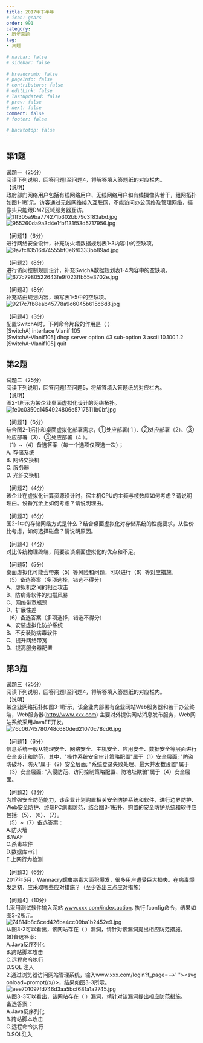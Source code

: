 ```yaml
---  
title: 2017年下半年  
# icon: gears  
order: 991  
category:  
- 历年真题  
tag:  
- 真题  
  
# navbar: false  
# sidebar: false  
  
# breadcrumb: false  
# pageInfo: false  
# contributors: false  
# editLink: false  
# lastUpdated: false  
# prev: false  
# next: false  
comment: false  
# footer: false  
  
# backtotop: false  
---  
```

## 第1题 ##

试题一（25分）  
阅读下列说明，回答问题1至问题4，将解答填入答题纸的对应栏内。  
【说明】  
政府部门网络用户包括有线网络用户、无线网络用户和有线摄像头若干，组网拓扑如图1-1所示。访客通过无线网络接入互联网，不能访问办公网络及管理网络，摄像头只能跟DMZ区域服务器互访。  
![1ff305a9ba774271b302bb79c3f83abd.jpg][]  
![955260da9a3d4e1fbf131f53d5717956.jpg][]  
  
【问题1】（6分）  
进行网络安全设计，补充防火墙数据规划表1-3内容中的空缺项。  
![9a7fc83516d74555bf0e6f6333bb89ad.jpg][]  
  
【问题2】（8分）  
进行访问控制规则设计，补充SwichA数据规划表1-4内容中的空缺项。  
![677c7980522643fe9f023ffb55e3702e.jpg][]  
  
【问题3】（8分）  
补充路由规划内容，填写表1-5中的空缺项。  
![9217c7fb8eab45778a9c6045b615c6d8.jpg][]  
  
【问题4】（3分）  
配置SwitchA时，下列命令片段的作用是（ ）  
\[SwitchA\] interface Vlanif 105  
\[SwitchA-Vlanif105\] dhcp server option 43 sub-option 3 ascii 10.100.1.2  
\[SwitchA-Vlanif105\] quit  


## 第2题 ##

试题二（25分）  
阅读下列说明，回答问题1至问题5，将解答填入答题纸的对应栏内。  
【说明】  
图2-1所示为某企业桌面虚拟化设计的网络拓扑。  
![fe0c0350c1454924806e57175111b0bf.jpg][]  
  
【问题1】（6分）  
结合图2-1拓扑和桌面虚拟化部署需求，①处应部署( 1 )、②处应部署（2）、③处应部署（3）、④处应部署（4 ）。  
（1）~（4）备选答案（每一个选项仅限选一次）；  
A. 存储系统  
B. 网络交换机  
C. 服务器  
D. 光纤交换机  
  
【问题2】（4分）  
该企业在虚拟化计算资源设计时，宿主机CPU的主频与核数应如何考虑？请说明理由。设备冗余上如何考虑？请说明理由。  
  
【问题3】（6分）  
图2-1中的存储网络方式是什么？结合桌面虚拟化对存储系统的性能要求，从性价比考虑，如何选择磁盘？请说明原因。  
  
【问题4】（4分）  
对比传统物理终端，简要谈谈桌面虚拟化的优点和不足。  
  
【问题5】（5分）  
桌面虚拟化可能会带来（5）等风险和问题，可以进行（6）等对应措施。  
（5）备选答案（多项选择，错选不得分）  
A、虚拟机之间的相互攻击  
B、防病毒软件的扫描风暴  
C、网络带宽瓶颈  
D、扩展性差  
（6）备选答案（多项选择，错选不得分）  
A、安装虚拟化防护系统  
B、不安装防病毒软件  
C、提升网络带宽  
D、提高服务器配置  


## 第3题 ##

试题三（25分）  
阅读下列说明，回答问题1至问题4，将解答填入答题纸的对应栏内。  
【说明】  
某企业网络拓扑如图3-1所示，该企业内部署有企业网站Web服务器和若干办公终端，Web服务器(http://www.xxx.com) 主要对外提供网站消息发布服务，Web网站系统采用JavaEE开发。  
![76c06745780748c680ded21070c78cd6.jpg][]  
  
【问题1】（6分）  
信息系统一般从物理安全、网络安全、主机安全、应用安全、数据安全等层面进行安全设计和防范，其中，"操作系统安全审计策略配置"属于（1）安全层面; "防盗防破坏、防火"属于（2）安全层面; "系统登录失败处理、最大并发数设置"属于（3）安全层面; "入侵防范、访问控制策略配置、防地址欺骗"属于（4）安全层面。  
  
【问题2】（3分）  
为增强安全防范能力，该企业计划购置相关安全防护系统和软件，进行边界防护、Web安全防护、终端PC病毒防范，结合图3-1拓扑，购置的安全防护系统和软件应包括:（5）、（6）、（7）。  
（5）~（7）备选答案：  
A.防火墙  
B.WAF  
C.杀毒软件  
D.数据库审计  
E.上网行为检测  
  
【问题3】（6分）  
2017年5月，Wannacry蠕虫病毒大面积爆发，很多用户遭受巨大损失。在病毒爆发之初，应采取哪些应对措施？（至少答出三点应对措施）  
  
【问题4】（10分）  
1.采用测试软件输入网站 www.xxx.com/index.action. 执行ifconfig命令，结果如图3-2所示。  
![74814b8c6ced426ba4cc09ba1b2452e9.jpg][]  
从图3-2可以看出，该网站存在（ ）漏洞，请针对该漏洞提出相应防范措施。  
(8)备选答案:  
A.Java反序列化  
B.跨站脚本攻击  
C.远程命令执行  
D.SQL 注入  
2.通过浏览器访问网站管理系统，输入www.xxx.com/login?f\_page=--&gt;' "&gt;&lt;svg onload=prompt(/x/)&gt;，结果如图3-3所示。  
![eee701097fd746d3aa5bcf681a1a2745.jpg][]  
从图3-3可以看出，该网站存在（ ）漏洞，靖针对该漏洞提出相应防范措施。  
备选答案：  
A.Java反序列化  
B.跨站脚本攻击  
C.远程命令执行  
D.SQL注入  



[1ff305a9ba774271b302bb79c3f83abd.jpg]: https://www.xkxxkx.cn/file/exam/software/网络规划设计师/案例/第1题/1ff305a9ba774271b302bb79c3f83abd.jpg
[955260da9a3d4e1fbf131f53d5717956.jpg]: https://www.xkxxkx.cn/file/exam/software/网络规划设计师/案例/第1题/955260da9a3d4e1fbf131f53d5717956.jpg
[9a7fc83516d74555bf0e6f6333bb89ad.jpg]: https://www.xkxxkx.cn/file/exam/software/网络规划设计师/案例/第1题/9a7fc83516d74555bf0e6f6333bb89ad.jpg
[677c7980522643fe9f023ffb55e3702e.jpg]: https://www.xkxxkx.cn/file/exam/software/网络规划设计师/案例/第1题/677c7980522643fe9f023ffb55e3702e.jpg
[9217c7fb8eab45778a9c6045b615c6d8.jpg]: https://www.xkxxkx.cn/file/exam/software/网络规划设计师/案例/第1题/9217c7fb8eab45778a9c6045b615c6d8.jpg
[fe0c0350c1454924806e57175111b0bf.jpg]: https://www.xkxxkx.cn/file/exam/software/网络规划设计师/案例/第2题/fe0c0350c1454924806e57175111b0bf.jpg
[76c06745780748c680ded21070c78cd6.jpg]: https://www.xkxxkx.cn/file/exam/software/网络规划设计师/案例/第3题/76c06745780748c680ded21070c78cd6.jpg
[74814b8c6ced426ba4cc09ba1b2452e9.jpg]: https://www.xkxxkx.cn/file/exam/software/网络规划设计师/案例/第3题/74814b8c6ced426ba4cc09ba1b2452e9.jpg
[eee701097fd746d3aa5bcf681a1a2745.jpg]: https://www.xkxxkx.cn/file/exam/software/网络规划设计师/案例/第3题/eee701097fd746d3aa5bcf681a1a2745.jpg
